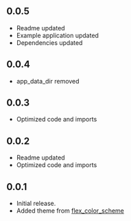 ## 0.0.5
- Readme updated
- Example application updated
- Dependencies updated

## 0.0.4

* app_data_dir removed

## 0.0.3

* Optimized code and imports

## 0.0.2

* Readme updated
* Optimized code and imports

## 0.0.1

* Initial release.
* Added theme from [flex_color_scheme](https://pub.dev/packages/flex_color_scheme)
